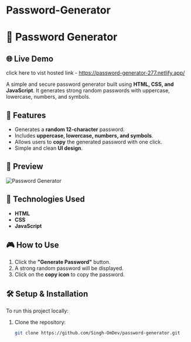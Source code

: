 # Password-Generator
 # 🔐 Password Generator
  ## 🌐 Live Demo
click here to vist hosted link - https://password-generator-277.netlify.app/


A simple and secure password generator built using **HTML, CSS, and JavaScript**. It generates strong random passwords with uppercase, lowercase, numbers, and symbols.

## 🚀 Features
- Generates a **random 12-character** password.
- Includes **uppercase, lowercase, numbers, and symbols**.
- Allows users to **copy** the generated password with one click.
- Simple and clean **UI design**.

## 📸 Preview
![Password Generator](images/screenshot.png)  

## 📂 Technologies Used
- **HTML**
- **CSS**
- **JavaScript**

## 🎮 How to Use
1. Click the **"Generate Password"** button.
2. A strong random password will be displayed.
3. Click on the **copy icon** to copy the password.





## 🛠️ Setup & Installation
To run this project locally:
1. Clone the repository:
   ```sh
   git clone https://github.com/Singh-OmDev/password-generator.git
